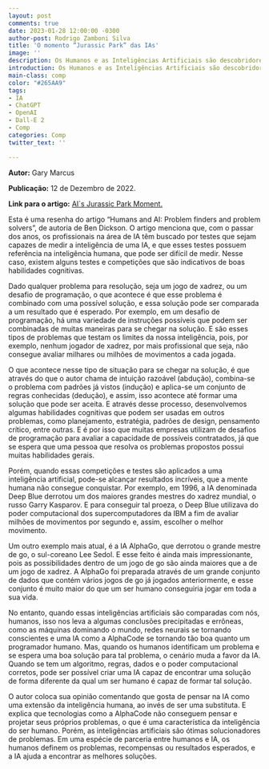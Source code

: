 ```yaml
---
layout: post
comments: true
date: 2023-01-28 12:00:00 -0300
author-post: Rodrigo Zamboni Silva
title: 'O momento “Jurassic Park” das IAs'
image: ''
description: Os Humanos e as Inteligências Artificiais são descobridores ou resolvedores de problemas
introduction: Os Humanos e as Inteligências Artificiais são descobridores ou resolvedores de problemas
main-class: comp
color: "#265AA9"
tags:
- IA
- ChatGPT
- OpenAI
- Dall-E 2
- Comp
categories: Comp
twitter_text: ''

---
```


**Autor:** Gary Marcus

**Publicação:** 12 de Dezembro de 2022.

**Link para o artigo:** [AI´s Jurassic Park Moment.](https://cacm.acm.org/blogs/blog-cacm/267674-ais-jurassic-park-moment/fulltext)


Esta é uma resenha do artigo “Humans and AI: Problem finders and problem solvers”, de autoria de Ben Dickson. O artigo menciona que, com o passar dos anos,  os profissionais na área de IA têm buscado por testes que sejam capazes de medir a inteligência de uma IA, e que esses testes possuem referência na inteligência humana, que pode ser difícil de medir. Nesse caso, existem alguns testes e competições que são indicativos de boas habilidades cognitivas.

Dado qualquer problema para resolução, seja um jogo de xadrez, ou um desafio de programação, o que acontece é que esse problema é combinado com uma possível solução, e essa solução pode ser comparada a um resultado que é esperado. Por exemplo, em um desafio de programação, há uma variedade de instruções possíveis que podem ser combinadas de muitas maneiras para se chegar na solução.
E são esses tipos de problemas que testam os limites da nossa inteligência, pois, por exemplo, nenhum jogador de xadrez, por mais profissional que seja, não consegue avaliar milhares ou milhões de movimentos a cada jogada.

O que acontece nesse tipo de situação para se chegar na solução, é que através do que o autor chama de intuição razoável (abdução), combina-se o problema com padrões já vistos (indução) e aplica-se um conjunto de regras conhecidas (dedução), e assim, isso acontece até formar uma solução que pode ser aceita. E através desse processo, desenvolvemos algumas habilidades cognitivas que podem ser usadas em outros problemas, como planejamento, estratégia, padrões de design, pensamento crítico, entre outras. E é por isso que muitas empresas utilizam de desafios de programação para avaliar a capacidade de possíveis contratados, já que se espera que uma pessoa que resolva os problemas propostos possui muitas habilidades gerais.

Porém, quando essas competições e testes são aplicados a uma inteligência artificial, pode-se alcançar resultados incríveis, que a mente humana não consegue conquistar. 
Por exemplo, em 1996, a IA denominada Deep Blue derrotou um dos maiores grandes mestres do xadrez mundial, o russo Garry Kasparov. E para conseguir tal proeza, o Deep Blue utilizava do poder computacional dos supercomputadores da IBM a fim de avaliar milhões de movimentos por segundo e, assim, escolher o melhor movimento. 

Um outro exemplo mais atual, é a IA AlphaGo, que derrotou o grande mestre de go, o sul-coreano Lee Sedol. E esse feito é ainda mais impressionante, pois as possibilidades dentro de um jogo de go são ainda maiores que a de um jogo de xadrez. A AlphaGo foi preparada através de um grande conjunto de dados que contém vários jogos de go já jogados anteriormente, e esse conjunto é muito maior do que um ser humano conseguiria jogar em toda a sua vida.

No entanto, quando essas inteligências artificiais são comparadas com nós, humanos, isso nos leva a algumas conclusões precipitadas e errôneas, como as máquinas dominando o mundo, redes neurais se tornando conscientes e uma IA como a AlphaCode se tornando tão boa quanto um programador humano. Mas, quando os humanos identificam um problema e se espera uma boa solução para tal problema, o cenário muda a favor da IA. Quando se tem um algoritmo, regras, dados e o poder computacional corretos, pode ser possível criar uma IA capaz de encontrar uma solução de forma diferente da qual um ser humano é capaz de formar tal solução.

O autor coloca sua opinião comentando que gosta de pensar na IA como uma extensão da inteligência humana, ao invés de ser uma substituta. E explica que tecnologias como a AlphaCode não conseguem pensar e projetar seus próprios problemas, o que é uma característica da inteligência do ser humano. Porém, as inteligências artificiais são ótimas solucionadores de problemas. Em uma espécie de parceria entre humanos e IA, os humanos definem os problemas, recompensas ou resultados esperados, e a IA ajuda a encontrar as melhores soluções.

